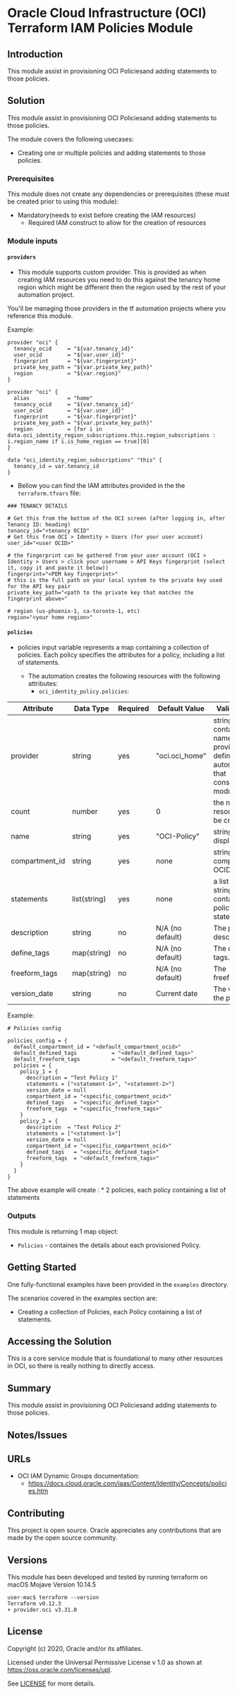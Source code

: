 # Oracle Cloud Infrastructure (OCI) Terraform IAM Policies Module

## Introduction


This module assist in provisioning OCI Policiesand adding statements to those policies.
  

## Solution

This module assist in provisioning OCI Policiesand adding statements to those policies.

The module covers the following usecases:

* Creating one or multiple policies and adding statements to those policies.

### Prerequisites
This module does not create any dependencies or prerequisites (these must be created prior to using this module):

* Mandatory(needs to exist before creating the IAM resources)
  * Required IAM construct to allow for the creation of resources

### Module inputs

#### `providers`

* This module supports custom provider. This is provided as when creating IAM resources you need to do this against the tenancy home region which might be different then the region used by the rest of your automation project.

You'll be managing those providers in the tf automation projects where you reference this module.

Example:


```
provider "oci" {
  tenancy_ocid     = "${var.tenancy_id}"
  user_ocid        = "${var.user_id}"
  fingerprint      = "${var.fingerprint}"
  private_key_path = "${var.private_key_path}"
  region           = "${var.region}"
}

provider "oci" {
  alias            = "home"
  tenancy_ocid     = "${var.tenancy_id}"
  user_ocid        = "${var.user_id}"
  fingerprint      = "${var.fingerprint}"
  private_key_path = "${var.private_key_path}"
  region           = [for i in data.oci_identity_region_subscriptions.this.region_subscriptions : i.region_name if i.is_home_region == true][0]
}

data "oci_identity_region_subscriptions" "this" {
  tenancy_id = var.tenancy_id
}
```

* Bellow you can find the IAM attributes provided in the the `terraform.tfvars` file:

```
### TENANCY DETAILS

# Get this from the bottom of the OCI screen (after logging in, after Tenancy ID: heading)
tenancy_id="<tenancy OCID"
# Get this from OCI > Identity > Users (for your user account)
user_id="<user OCID>"

# the fingerprint can be gathered from your user account (OCI > Identity > Users > click your username > API Keys fingerprint (select it, copy it and paste it below))
fingerprint="<PEM key fingerprint>"
# this is the full path on your local system to the private key used for the API key pair
private_key_path="<path to the private key that matches the fingerprint above>"

# region (us-phoenix-1, ca-toronto-1, etc)
region="<your home region>"

```


#### `policies`

* policies input variable represents a map containing a collection of policies. Each policy specifies the  attributes for a policy, including a list of statements.


  * The automation creates the following resources with the following attributes:
    * `oci_identity_policy.policies`:

| Attribute | Data Type | Required | Default Value | Valid Values | Description |
|---|---|---|---|---|---|
| provider | string | yes | "oci.oci_home"| string containing the name of the provider as defined by the automation that consumes this module | See the examples section in order to understand how to set the provider|
| count | number | yes | 0 | the number of resources to be created | the number of resources to be created |
| name | string | yes | "OCI-Policy" | string of the display name | Resource name |
| compartment\_id | string | yes | none | string of the compartment OCID | This is the OCID of the compartment |
| statements | list(string) | yes | none | a list of strings containing the policy statements | a list of strings containing the policy statements |
| description | string | no | N/A (no default) | The provided description |
| define\_tags | map(string) | no | N/A (no default) | The defined tags.
| freeform\_tags| map(string) | no | N/A (no default) | The freeform\_tags.
| version\_date| string | no | Current date | The version of the policy.



Example:

```
# Policies config

policies_config = {
  default_compartment_id = "<default_compartment_ocid>"
  default_defined_tags           = "<default_defined_tags>"
  default_freeform_tags          = "<default_freeform_tags>"
  policies = {
    policy_1 = {
      description = "Test Policy 1"
      statements = ["<statement-1>", "<statement-2>"] 
      version_date = null
      compartment_id = "<specific_compartment_ocid>"
      defined_tags   = "<specific_defined_tags>"
      freeform_tags  = "<specific_freeform_tags>"
    }
    policy_2 = {
      description  = "Test Policy 2"
      statements = ["<statement-1>"]
      version_date = null
      compartment_id = "<specific_compartment_ocid>"
      defined_tags   = "<specific_defined_tags>"
      freeform_tags  = "<default_freeform_tags>"
    }
  }
}

```
The above example will create :
            * 2 policies, each policy containing a list of statements

### Outputs

This module is returning 1 map object:
* `Policies` - containes the details about each provisioned Policy.

## Getting Started

One fully-functional examples have been provided in the `examples` directory.  

The scenarios covered in the examples section are:
* Creating a collection of Policies, each Policy containing a list of statements.

## Accessing the Solution

This is a core service module that is foundational to many other resources in OCI, so there is really nothing to directly access.

## Summary

This module assist in provisioning OCI Policiesand adding statements to those policies.

## Notes/Issues


## URLs

* OCI IAM Dynamic Groups documentation: 
  * https://docs.cloud.oracle.com/iaas/Content/Identity/Concepts/policies.htm

## Contributing

This project is open source. Oracle appreciates any contributions that are made by the open source community.

## Versions

This module has been developed and tested by running terraform on macOS Mojave Version 10.14.5

```
user-mac$ terraform --version
Terraform v0.12.3
+ provider.oci v3.31.0
```

## License

Copyright (c) 2020, Oracle and/or its affiliates.

Licensed under the Universal Permissive License v 1.0 as shown at https://oss.oracle.com/licenses/upl.

See [LICENSE](LICENSE) for more details.
